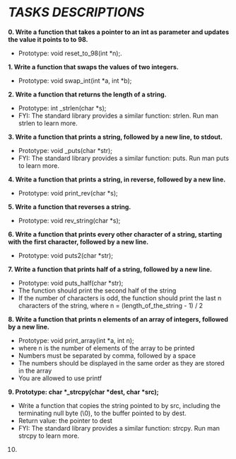 # _TASKS DESCRIPTIONS_

**0.  Write a function that takes a pointer to an int as parameter and updates the value it points to to 98.**
* Prototype: void reset\_to\_98(int \*n);.

**1.  Write a function that swaps the values of two integers.**
* Prototype: void swap\_int(int \*a, int \*b);

**2.  Write a function that returns the length of a string.**
* Prototype: int \_strlen(char \*s);
* FYI: The standard library provides a similar function: strlen. Run man strlen to learn more.

**3.  Write a function that prints a string, followed by a new line, to stdout.**
* Prototype: void \_puts(char \*str);
* FYI: The standard library provides a similar function: puts. Run man puts to learn more.

**4.  Write a function that prints a string, in reverse, followed by a new line.**
* Prototype: void print\_rev(char \*s);

**5.  Write a function that reverses a string.**
* Prototype: void rev\_string(char \*s);

**6.  Write a function that prints every other character of a string, starting with the first character, followed by a new line.**
* Prototype: void puts2(char \*str);

**7.  Write a function that prints half of a string, followed by a new line.**
* Prototype: void puts\_half(char \*str);
* The function should print the second half of the string
* If the number of characters is odd, the function should print the last n characters of the string, where n = (length\_of\_the\_string - 1) / 2

**8.  Write a function that prints n elements of an array of integers, followed by a new line.**
* Prototype: void print\_array(int \*a, int n);
* where n is the number of elements of the array to be printed
* Numbers must be separated by comma, followed by a space
* The numbers should be displayed in the same order as they are stored in the array
* You are allowed to use printf

**9. Prototype: char \*_strcpy(char \*dest, char \*src);**
* Write a function that copies the string pointed to by src, including the terminating null byte (\0), to the buffer pointed to by dest.
* Return value: the pointer to dest
* FYI: The standard library provides a similar function: strcpy. Run man strcpy to learn more.

10.
